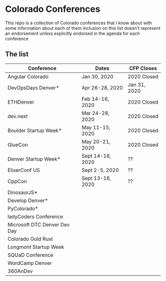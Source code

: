 # Colorado Conferences

This repo is a collection of Colorado conferences that I know about with some information about each of them inclusion on this list doesn't represent an endorsement unless explicitly endorsed in the agenda for each conference

## The list

|Conference|Dates|CFP Closes|
|----------|-----|----------|
|Angular Colorado|Jan 30, 2020|2020 Closed|
|DevOpsDays Denver*|Apr 26-28, 2020|Jan 31, 2020|
|ETHDenver|Feb 14-16, 2020|2020 Closed|
|dev.next|Mar 24-28, 2020|2020 Closed|
|Boulder Startup Week*|May 11-15, 2020|2020 Closed|
|GlueCon|May 20-21, 2020|2020 Closed|
|Denver Startup Week*|Sept 14-18, 2020|??|
|ElixerConf US|Sept 2-5, 2020|??|
|CppCon|Sept 13-18, 2020|??|
|DinosaurJS*|||
|Develop Denver*|||
|PyColorado*|||
|ladyCoders Conference|||
|Microsoft DTC Denver Dev Day|||
|Colorado Gold Rust|||
|Longmont Startup Week|||
|SQUaD Conference|||
|WordCamp Denver|||
|360AnDev|||
